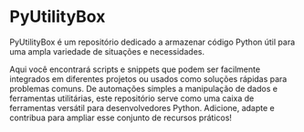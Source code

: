 # PyUtilityBox

PyUtilityBox é um repositório dedicado a armazenar código Python útil para uma ampla variedade de situações e necessidades. 

Aqui você encontrará scripts e snippets que podem ser facilmente integrados em diferentes projetos ou usados ​​como soluções rápidas para problemas comuns. 
De automações simples a manipulação de dados e ferramentas utilitárias, este repositório serve como uma caixa de ferramentas versátil para desenvolvedores Python. 
Adicione, adapte e contribua para ampliar esse conjunto de recursos práticos!
